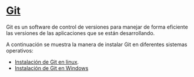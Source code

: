 # [Git](Chapter2-Git.md)

Git es un software de control de versiones para manejar de forma eficiente las versiones de las aplicaciones que se están desarrollando. 

A continuación se muestra la manera de instalar Git en diferentes sistemas operativos:  
* [Instalación de Git en linux](Chapter2.1-GitLinux.md). 
* [Instalación de Git en Windows](Chapter2.2-GitWindows.md)




